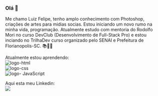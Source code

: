 ### Olá 👋

Me chamo Luiz Felipe, tenho amplo conhecimento com Photoshop, criações de artes para midias socias. Estou iniciando um novo rumo na minha vida, programação. Atualmente estudo com mentoria do Rodolfo Mori no curso DevClub (Desenvolvimento de Full-Stack Pro) e estou inciando no TrilhaDev curso organizado pelo SENAI e Prefeitura de Florianopolis-SC. 📚🙏🚀

Atualmente estou aprendendo: 
<br>
 <img src="https://img.shields.io/badge/HTML5-E34F26?style=for-the-badge&logo=html5&logoColor=white" alt="logo-html">
<br>
 <img src="https://img.shields.io/badge/CSS-239120?&style=for-the-badge&logo=css3&logoColor=white" alt="logo-css" >
<br>
 <img src="https://img.shields.io/badge/JavaScript-323330?style=for-the-badge&logo=javascript&logoColor=F7DF1E" alt="logo- 
      JavaScript" >
      
Aqui esta meu Linkedin:
<br>
<a href="https://www.linkedin.com/in/luiz-felipe-arantes-42121025b/" target="_blank"> <img src="https://img.shields.io/badge/LinkedIn-0077B5?style=for-the-badge&logo=linkedin&logoColor=white"></a>

